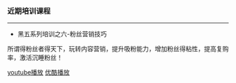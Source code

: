 ### 近期培训课程

---

* 黑五系列培训之六-粉丝营销技巧

所谓得粉丝者得天下，玩转内容营销，提升吸粉能力，增加粉丝得粘性，提高复购率，激活沉睡粉丝！

[youtube播放](https://youtu.be/qAjU-YfLU1w "youtube播放")  [优酷播放](http://v.youku.com/v_show/id_XMTc2NTIwMDQ5Ng==.html "优酷播放")



